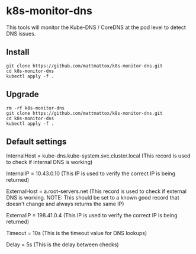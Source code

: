# k8s-monitor-dns
This tools will monitor the Kube-DNS / CoreDNS at the pod level to detect DNS issues.

## Install
```
git clone https://github.com/mattmattox/k8s-monitor-dns.git
cd k8s-monitor-dns
kubectl apply -f .
```

## Upgrade
```
rm -rf k8s-monitor-dns
git clone https://github.com/mattmattox/k8s-monitor-dns.git
cd k8s-monitor-dns
kubectl apply -f .
```

## Default settings
InternalHost = kube-dns.kube-system.svc.cluster.local (This record is used to check if internal DNS is working)

InternalIP = 10.43.0.10 (This IP is used to verify the correct IP is being returned)

ExternalHost = a.root-servers.net (This record is used to check if external DNS is working. NOTE: This should be set to a known good record that doesn't change and always returns the same IP)

ExternalIP = 198.41.0.4 (This IP is used to verify the correct IP is being returned)

Timeout = 10s (This is the timeout value for DNS lookups)

Delay = 5s (This is the delay between checks)
